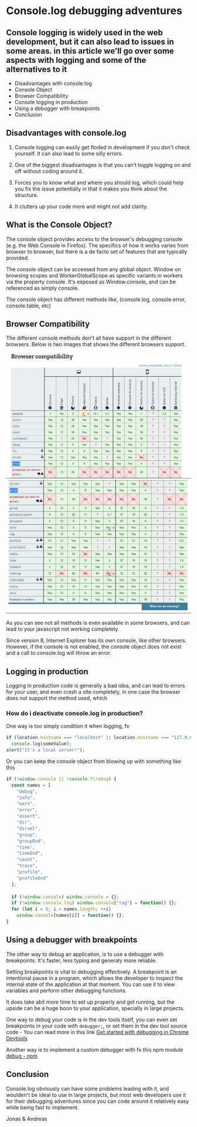 # Console.log debugging adventures

## Console logging is widely used in the web development, but it can also lead to issues in some areas. in this article we'll go over some aspects with logging and some of the alternatives to it

- Disadvantages with console.log
- Console Object
- Browser Compatibility
- Console logging in production
- Using a debugger with breakpoints
- Conclusion

## Disadvantages with console.log

1. Console logging can easily get floded in development if you don't check yourself. It can also lead to some silly errors.

2. One of the biggest disadvantages is that you can’t toggle logging on and off without coding around it.

3. Forces you to know what and where you should log, which could help you fix the issue potentially in that it makes you think about the structure.

4. It clutters up your code more and might not add clarity.

## What is the Console Object?

The console object provides access to the browser's debugging console (e.g. the Web Console in Firefox). The specifics of how it works varies from browser to browser, but there is a de facto set of features that are typically provided.

The console object can be accessed from any global object. Window on browsing scopes and WorkerGlobalScope as specific variants in workers via the property console. It's exposed as Window.console, and can be referenced as simply console.

The console object has different methods like, (console.log, console.error, console.table, etc)

## Browser Compatibility

The different console methods don't all have support in the different browsers. Below is two images that shows the different browsers support.

![Screenshot](browser_compatibility.png)
![Screenshot](browser_compatibility_2.png)

As you can see not all methods is even available in some browsers, and can lead to your javascript not working completely.

Since version 8, Internet Explorer has its own console, like other browsers. However, if the console is not enabled, the console object does not exist and a call to console.log will throw an error.

## Logging in production

Logging in production code is generally a bad idea, and can lead to errors for your user, and even crash a site completely, in one case the browser does not support the method used, which

### How do i deactivate console.log in production?

One way is too simply condition it when logging, fx

```javascript
if (location.hostname === "localhost" || location.hostname === "127.0.0.1")
  console.log(someValue);
alert("It's a local server!");
```

Or you can keep the console object from blowing up with something like this

```javascript
if (!window.console || !console.firebug) {
  const names = [
    "debug",
    "info",
    "warn",
    "error",
    "assert",
    "dir",
    "dirxml",
    "group",
    "groupEnd",
    "time",
    "timeEnd",
    "count",
    "trace",
    "profile",
    "profileEnd"
  ];

  if (!window.console) window.console = {};
  if (!window.console.log) window.console["log"] = function() {};
  for (let i = 0; i < names.length; ++i)
    window.console[names[i]] = function() {};
}
```

## Using a debugger with breakpoints

The other way to debug an application, is to use a debugger with breakpoints. It's faster, less typing and generaly more reliable.

Setting breakpoints is vital to debugging effectively. A breakpoint is an intentional pause in a program, which allows the developer to inspect the internal state of the application at that moment. You can use it to view variables and perform other debugging functions.

It does take abit more time to set up properly and get running, but the upside can be a huge boon to your application, specially in large projects.

One way to debug your code is in the dev tools itself, you can even set breakpoints in your code with `debugger;`, or set them in the dev tool source code - You can read more in this link [Get started with debugging in Chrome Devtools](https://developers.google.com/web/tools/chrome-devtools/javascript)

Another way is to implement a custom debugger with fx this npm module [debug - npm](https://www.npmjs.com/package/debug)

## Conclusion

Console.log obviously can have some problems leading with it, and woulden't be ideal to use in large projects, but most web developers use it for their debugging adventures since you can code around it relatively easy while being fast to implement.

Jonas & Andreas
